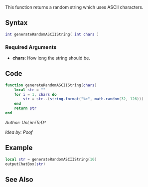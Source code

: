 This function returns a random string which uses ASCII characters.

Syntax
------

``` lua
int generateRandomASCIIString( int chars )
```

### Required Arguments

-   **chars**: How long the string should be.

Code
----

``` lua
function generateRandomASCIIString(chars)
    local str = ""
    for i = 1, chars do 
        str = str..(string.format("%c", math.random(32, 126)))
    end
    return str
end
```

<i>Author: UnLimiTeD^</i>

<i>Idea by: Poof</i>

Example
-------

``` lua
local str = generateRandomASCIIString(10)
outputChatBox(str)
```

See Also
--------
